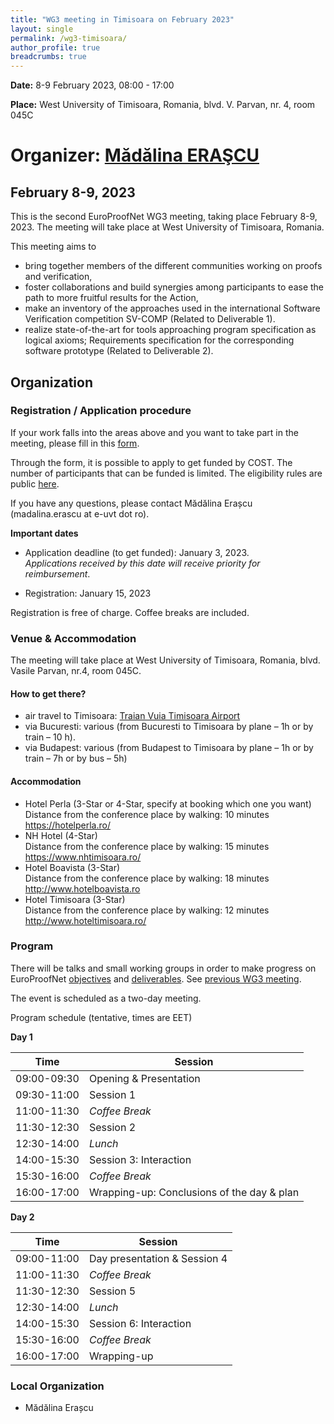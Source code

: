 ```yaml
---
title: "WG3 meeting in Timisoara on February 2023"
layout: single
permalink: /wg3-timisoara/
author_profile: true
breadcrumbs: true
---
```


**Date:** 8-9 February 2023, 08:00 - 17:00

**Place:** West University of Timisoara, Romania, blvd. V. Parvan, nr. 4, room 045C

**Organizer:** [Mădălina ERAŞCU](https://merascu.github.io/)
=======
## February 8-9, 2023

This is the second EuroProofNet WG3 meeting, taking place February 8-9, 2023. The meeting will take place at West University of Timisoara, Romania.

This meeting aims to
* bring together members of the different communities working on proofs and verification, 
* foster collaborations and build synergies among participants to ease the path to more fruitful results for the Action,
* make an inventory of the approaches used in the international Software Verification competition SV-COMP (Related to Deliverable 1). 
* realize state-of-the-art for tools approaching program specification as logical axioms; Requirements specification for the corresponding software prototype (Related to Deliverable 2).

<!--## Output

* Final [Report](./ReportWG3meeting.pdf).
* Some presentations and video recordings have been addded to the [program page](https://europroofnet.github.io/wg3-meeting1-program). Videos are stored on UPV ([terms of use](https://media.upv.es/#/termsofuse) of the video service).-->



## Organization
### Registration / Application procedure


If your work falls into the areas above and you want to take part in the meeting, please fill in this [form](https://forms.gle/YEBdscsfnf1LBLbN7). 

Through the form, it is possible to apply to get funded by COST. The number of participants that can be funded is limited. The eligibility rules are public [here](https://europroofnet.github.io/eligibility/).  

If you have any questions, please contact M&#259;d&#259;lina Era&#x219;cu (madalina.erascu at e-uvt dot ro).

**Important dates** 

* Application deadline (to get funded): January 3, 2023.  <br> *Applications received by this date will receive priority for reimbursement*.

* Registration: January 15, 2023

Registration is free of charge. Coffee breaks are included.


<!--Please contact xxx if you have any problem during the registration process.-->

<!--We plan to have at least a session to present and discuss topics raised by WG3 members in the context of the Action goals and deliverables. If you are interested in briefly presenting a specific problem, please let us know through the dedicated question in the registration form. You can also contact Rodica Condurache (Rodica.b.condurache@gmail.com) and/or Alicia Villanueva (villanue@dsic.upv.es) for any question related to the program.-->

<!--### Funding applications-->

<!--The action can fund the travel to Valencia of about 10 participants with a daily allowance fixed at 100 euros. If you want to go to Valencia and be reimbursed, you need to send a mail to Alicia Villanueva <villanue@dsic.upv.es>. The action members who will be reimbursed will be chosen by taking into account the following criteria in order: importance wrt the research coordination objectives; inclusive target countries; age; gender; team with low resources; balance over the action life time between people, teams, countries and working groups.-->

### Venue & Accommodation

The meeting will take place at West University of Timisoara, Romania, blvd. Vasile Parvan, nr.4, room 045C.

#### How to get there?

* air travel to Timisoara: [Traian Vuia Timisoara Airport](http://aerotim.ro/index.php?pg=sosiri&lang=en)
* via Bucuresti: various (from Bucuresti to Timisoara by plane – 1h or by train – 10 h).
* via Budapest: various (from Budapest to Timisoara by plane – 1h or by train – 7h or by bus – 5h)

#### Accommodation

* ​​Hotel Perla (3-Star or 4-Star, specify at booking which one you want)<br>
Distance from the conference place by walking: 10 minutes<br>
https://hotelperla.ro/
* NH Hotel (4-Star)<br>
Distance from the conference place by walking: 15 minutes<br>
https://www.nhtimisoara.ro/
* Hotel Boavista (3-Star)<br>
Distance from the conference place by walking: 18 minutes<br>
http://www.hotelboavista.ro
* Hotel Timisoara (3-Star)<br>
Distance from the conference place by walking: 12 minutes<br>
http://www.hoteltimisoara.ro/


### Program

There will be talks and small working groups in order to make progress on EuroProofNet [objectives](https://europroofnet.github.io/objectives) and [deliverables](https://europroofnet.github.io/deliverables). See [previous WG3 meeting](https://europroofnet.github.io/wg3-meeting1/).

The event is scheduled as a two-day meeting. 

<!--[Full program](https://europroofnet.github.io/wg3-meeting1-program) with presentations.-->

Program schedule (tentative, times are EET)

**Day 1**

| Time      | Session |
| ----------- | ----------- |
| 09:00-09:30      | Opening & Presentation       |
| 09:30-11:00   | Session 1        |
| 11:00-11:30 | _Coffee Break_ |
| 11:30-12:30 | Session 2 |
| 12:30-14:00 | _Lunch_ |
| 14:00-15:30 | Session 3: Interaction |
| 15:30-16:00 | _Coffee Break_ |
| 16:00-17:00 | Wrapping-up: Conclusions of the day & plan |

**Day 2**

| Time      | Session |
| ----------- | ----------- |
| 09:00-11:00      | Day presentation & Session 4       |
| 11:00-11:30   | _Coffee Break_      |
| 11:30-12:30 | Session 5 |
| 12:30-14:00 | _Lunch_ |
| 14:00-15:30 | Session 6: Interaction |
| 15:30-16:00 | _Coffee Break_ |
| 16:00-17:00 | Wrapping-up |


### Local Organization

* M&#259;d&#259;lina Era&#x219;cu
